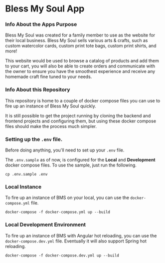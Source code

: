 # Bless My Soul App

### Info About the Apps Purpose

Bless My Soul was created for a family member to use as the 
website for their local business. Bless My Soul sells various 
arts & crafts, such as custom watercolor cards, custom print 
tote bags, custom print shirts, and more! 

This website would be used to browse a catalog of products 
and add them to your cart, you will also be able to create 
orders and communicate with the owner to ensure you have the 
smoothest experience and receive any homemade craft fine tuned 
to your needs.

### Info About this Repository

This repository is home to a couple of docker compose files you 
can use to fire up an instance of Bless My Soul quickly. 

It is still possible to get the project running by cloning the 
backend and frontend projects and configuring them, but using 
these docker compose files should make the process much simpler.


### Setting up the `.env` file.

Before doing anything, you'll need to set up your `.env` file.

The `.env.sample` as of now, is configured for the **Local** 
and **Development** docker compose files. To use the sample,
just run the following.

```
cp .env.sample .env
```

### Local Instance

To fire up an instance of BMS on your local, you can use the 
`docker-compose.yml` file.

```
docker-compose -f docker-compose.yml up --build
```

### Local Development Environment

To fire up an instance of BMS with Angular hot reloading, you
can use the `docker-compose.dev.yml` file. Eventually it will
also support Spring hot reloading.

```
docker-compose -f docker-compose.dev.yml up --build
```
